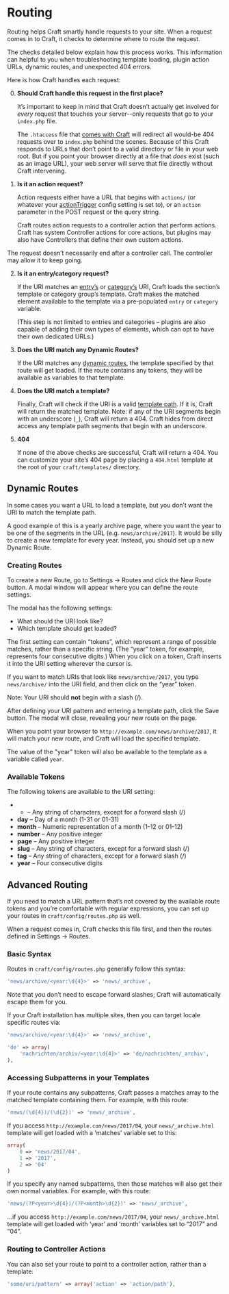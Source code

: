 Routing
=======

Routing helps Craft smartly handle requests to your site. When a request comes in to Craft, it checks to determine where to route the request.

The checks detailed below explain how this process works. This information can helpful to you when troubleshooting template loading, plugin action URLs, dynamic routes, and unexpected 404 errors.

Here is how Craft handles each request:


0. **Should Craft handle this request in the first place?**

   It’s important to keep in mind that Craft doesn’t actually get involved for *every* request that touches your server--only requests that go to your `index.php` file.

   The `.htaccess` file that [comes with Craft](https://craftcms.com/support/remove-index.php) will redirect all would-be 404 requests over to `index.php` behind the scenes. Because of this Craft responds to URLs that don’t point to a valid directory or file in your web root. But if you point your browser directly at a file that *does* exist (such as an image URL), your web server will serve that file directly without Craft intervening.

1. **Is it an action request?**

   Action requests either have a URL that begins with `actions/` (or whatever your [actionTrigger](https://docs.craftcms.com/api/v3/craft-config-generalconfig.html#$actionTrigger-detail) config setting is set to), or an `action` parameter in the POST request or the query string. 

   Craft routes action requests to a controller action that perform actions. Craft has system Controller actions for core actions, but plugins may also have Controllers that define their own custom actions.

  The request doesn’t necessarily end after a controller call. The controller may allow it to keep going.

2. **Is it an entry/category request?**

   If the URI matches an [entry’s](sections-and-entries.md) or [category’s](categories.md) URI, Craft loads the section’s template or category group’s template. Craft makes the matched element available to the template via a pre-populated `entry` or `category` variable.

   (This step is not limited to entries and categories – plugins are also capable of adding their own types of elements, which can opt to have their own dedicated URLs.)

3. **Does the URI match any Dynamic Routes?**

   If the URI matches any [dynamic routes](#dynamic-routes), the template specified by that route will get loaded. If the route contains any tokens, they will be available as variables to that template.

4. **Does the URI match a template?**

   Finally, Craft will check if the URI is a valid [template path](templating-overview.md#template-paths). If it is, Craft will return the matched template. Note: if any of the URI segments begin with an underscore (`_`), Craft will return a 404. Craft hides from direct access any template path segments that begin with an underscore.

5. **404**

   If none of the above checks are successful, Craft will return a 404. You can customize your site’s 404 page by placing a `404.html` template at the root of your `craft/templates/` directory.


## Dynamic Routes

In some cases you want a URL to load a template, but you don’t want the URI to match the template path.

A good example of this is a yearly archive page, where you want the year to be one of the segments in the URL (e.g. `news/archive/2017`). It would be silly to create a new template for every year. Instead, you should set up a new Dynamic Route.

### Creating Routes

To create a new Route, go to Settings → Routes and click the New Route button. A modal window will appear where you can define the route settings.

The modal has the following settings:

* What should the URI look like?
* Which template should get loaded?

The first setting can contain “tokens”, which represent a range of possible matches, rather than a specific string. (The “year” token, for example, represents four consecutive digits.) When you click on a token, Craft inserts it into the URI setting wherever the cursor is.

If you want to match URIs that look like `news/archive/2017`, you type `news/archive/` into the URI field, and then click on the “year” token.

Note: Your URI should **not** begin with a slash (/).

After defining your URI pattern and entering a template path, click the Save button. The modal will close, revealing your new route on the page. 

When you point your browser to `http://example.com/news/archive/2017`, it will match your new route, and Craft will load the specified template. 

The value of the "year" token will also be available to the template as a variable called `year`.


### Available Tokens

The following tokens are available to the URI setting:

* * – Any string of characters, except for a forward slash (/)
* **day** – Day of a month (1-31 or 01-31)
* **month** – Numeric representation of a month (1-12 or 01-12)
* **number** – Any positive integer
* **page** – Any positive integer
* **slug** – Any string of characters, except for a forward slash (/)
* **tag** – Any string of characters, except for a forward slash (/)
* **year** – Four consecutive digits


## Advanced Routing

If you need to match a URL pattern that’s not covered by the available route tokens and you’re comfortable with regular expressions, you can set up your routes in `craft/config/routes.php` as well. 

When a request comes in, Craft checks this file first, and then the routes defined in Settings → Routes.

### Basic Syntax

Routes in `craft/config/routes.php` generally follow this syntax:

```php
'news/archive/<year:\d{4}>' => 'news/_archive',
```

Note that you don’t need to escape forward slashes; Craft will automatically escape them for you.

If your Craft installation has multiple sites, then you can target locale specific routes via:

```php
'news/archive/<year:\d{4}>' => 'news/_archive',

'de' => array(
    'nachrichten/archiv/<year:\d{4}>' => 'de/nachrichten/_archiv',
),
```

### Accessing Subpatterns in your Templates

If your route contains any subpatterns, Craft passes a matches array to the matched template containing them. For example, with this route:

```php
'news/(\d{4})/(\d{2})' => 'news/_archive',
```

If you access `http://example.com/news/2017/04`, your `news/_archive.html` template will get loaded with a ‘matches’ variable set to this:

```php
array(
    0 => 'news/2017/04',
    1 => '2017',
    2 => '04'
)
```

If you specify any named subpatterns, then those matches will also get their own normal variables. For example, with this route:

```php
'news/(?P<year>\d{4})/(?P<month>\d{2})' => 'news/_archive',
```

…if you access `http://example.com/news/2017/04`, your `news/_archive.html` template will get loaded with ‘year’ and ‘month’ variables set to “2017” and “04”.

### Routing to Controller Actions

You can also set your route to point to a controller action, rather than a template:

```php
'some/uri/pattern' => array('action' => 'action/path'),
```
